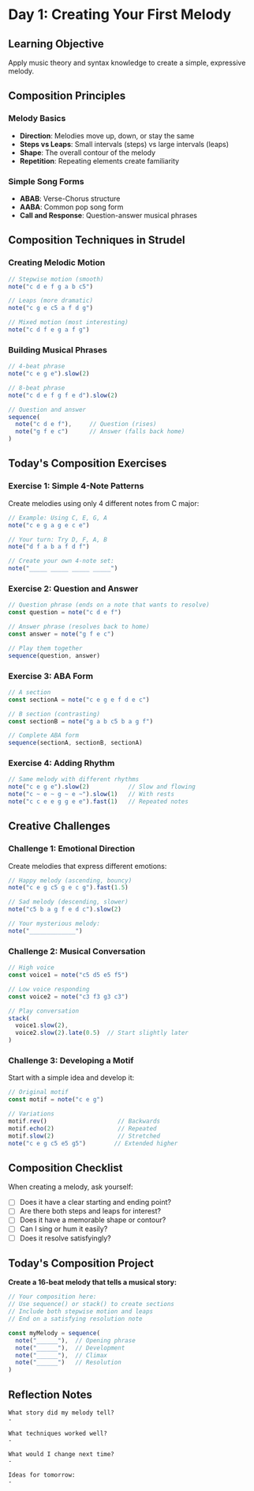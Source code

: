 # Day 1: Creating Your First Melody

## Learning Objective
Apply music theory and syntax knowledge to create a simple, expressive melody.

## Composition Principles

### Melody Basics
- **Direction**: Melodies move up, down, or stay the same
- **Steps vs Leaps**: Small intervals (steps) vs large intervals (leaps)
- **Shape**: The overall contour of the melody
- **Repetition**: Repeating elements create familiarity

### Simple Song Forms
- **ABAB**: Verse-Chorus structure
- **AABA**: Common pop song form
- **Call and Response**: Question-answer musical phrases

## Composition Techniques in Strudel

### Creating Melodic Motion
```javascript
// Stepwise motion (smooth)
note("c d e f g a b c5")

// Leaps (more dramatic)
note("c g e c5 a f d g")

// Mixed motion (most interesting)
note("c d f e g a f g")
```

### Building Musical Phrases
```javascript
// 4-beat phrase
note("c e g e").slow(2)

// 8-beat phrase
note("c d e f g f e d").slow(2)

// Question and answer
sequence(
  note("c d e f"),     // Question (rises)
  note("g f e c")      // Answer (falls back home)
)
```

## Today's Composition Exercises

### Exercise 1: Simple 4-Note Patterns
Create melodies using only 4 different notes from C major:
```javascript
// Example: Using C, E, G, A
note("c e g a g e c e")

// Your turn: Try D, F, A, B
note("d f a b a f d f")

// Create your own 4-note set:
note("_____ _____ _____ _____")
```

### Exercise 2: Question and Answer
```javascript
// Question phrase (ends on a note that wants to resolve)
const question = note("c d e f")

// Answer phrase (resolves back to home)
const answer = note("g f e c")

// Play them together
sequence(question, answer)
```

### Exercise 3: ABA Form
```javascript
// A section
const sectionA = note("c e g e f d e c")

// B section (contrasting)
const sectionB = note("g a b c5 b a g f")

// Complete ABA form
sequence(sectionA, sectionB, sectionA)
```

### Exercise 4: Adding Rhythm
```javascript
// Same melody with different rhythms
note("c e g e").slow(2)           // Slow and flowing
note("c ~ e ~ g ~ e ~").slow(1)   // With rests
note("c c e e g g e e").fast(1)   // Repeated notes
```

## Creative Challenges

### Challenge 1: Emotional Direction
Create melodies that express different emotions:
```javascript
// Happy melody (ascending, bouncy)
note("c e g c5 g e c g").fast(1.5)

// Sad melody (descending, slower)
note("c5 b a g f e d c").slow(2)

// Your mysterious melody:
note("_____________")
```

### Challenge 2: Musical Conversation
```javascript
// High voice
const voice1 = note("c5 d5 e5 f5")

// Low voice responding
const voice2 = note("c3 f3 g3 c3")

// Play conversation
stack(
  voice1.slow(2),
  voice2.slow(2).late(0.5)  // Start slightly later
)
```

### Challenge 3: Developing a Motif
Start with a simple idea and develop it:
```javascript
// Original motif
const motif = note("c e g")

// Variations
motif.rev()                    // Backwards
motif.echo(2)                  // Repeated
motif.slow(2)                  // Stretched
note("c e g c5 e5 g5")        // Extended higher
```

## Composition Checklist

When creating a melody, ask yourself:
- [ ] Does it have a clear starting and ending point?
- [ ] Are there both steps and leaps for interest?
- [ ] Does it have a memorable shape or contour?
- [ ] Can I sing or hum it easily?
- [ ] Does it resolve satisfyingly?

## Today's Composition Project

**Create a 16-beat melody that tells a musical story:**

```javascript
// Your composition here:
// Use sequence() or stack() to create sections
// Include both stepwise motion and leaps
// End on a satisfying resolution note

const myMelody = sequence(
  note("______"),  // Opening phrase
  note("______"),  // Development
  note("______"),  // Climax
  note("______")   // Resolution
)
```

## Reflection Notes
```
What story did my melody tell?
- 

What techniques worked well?
- 

What would I change next time?
- 

Ideas for tomorrow:
- 
```